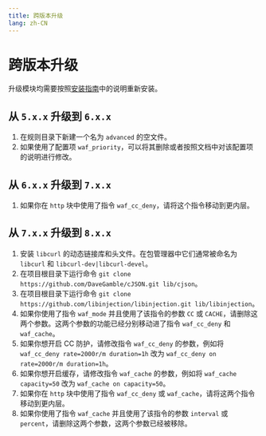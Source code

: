 ```yaml
---
title: 跨版本升级
lang: zh-CN
---
```


# 跨版本升级

升级模块均需要按照[安装指南](/zh-cn/guide/installation.md)中的说明重新安装。

## 从 `5.x.x` 升级到 `6.x.x`

1. 在规则目录下新建一个名为 `advanced` 的空文件。
2. 如果使用了配置项 `waf_priority`，可以将其删除或者按照文档中对该配置项的说明进行修改。

## 从 `6.x.x` 升级到 `7.x.x`

1. 如果你在 `http` 块中使用了指令 `waf_cc_deny`，请将这个指令移动到更内层。

## 从 `7.x.x` 升级到 `8.x.x`

1. 安装 `libcurl` 的动态链接库和头文件。在包管理器中它们通常被命名为 `libcurl` 和 `libcurl-dev|libcurl-devel`。
2. 在项目根目录下运行命令 `git clone https://github.com/DaveGamble/cJSON.git lib/cjson`。
3. 在项目根目录下运行命令 `git clone https://github.com/libinjection/libinjection.git lib/libinjection`。
4. 如果你使用了指令 `waf_mode` 并且使用了该指令的参数 `CC` 或 `CACHE`，请删除这两个参数。这两个参数的功能已经分别移动进了指令
`waf_cc_deny` 和 `waf_cache`。
5. 如果你想开启 CC 防护，请修改指令 `waf_cc_deny` 的参数，例如将 `waf_cc_deny rate=2000r/m duration=1h` 改为 `waf_cc_deny on rate=2000r/m duration=1h`。
6. 如果你想开启缓存，请修改指令 `waf_cache` 的参数，例如将 `waf_cache capacity=50` 改为 `waf_cache on capacity=50`。
7. 如果你在 `http` 块中使用了指令 `waf_cc_deny` 或 `waf_cache`，请将这两个指令移动到更内层。
8. 如果你使用了指令 `waf_cache` 并且使用了该指令的参数 `interval` 或 `percent`，请删除这两个参数，这两个参数已经被移除。

